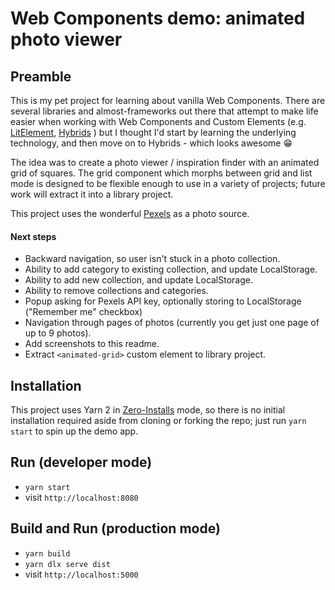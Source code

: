 # Web Components demo: animated photo viewer

## Preamble

This is my pet project for learning about vanilla Web Components. There are several libraries and
almost-frameworks out there that attempt to make life easier when working with Web Components and
Custom Elements (e.g.
[LitElement](https://lit-element.polymer-project.org/),
[Hybrids](https://hybrids.js.org/)
) but I thought I'd start by learning the underlying technology, and then move on to Hybrids - which
looks awesome 😁

The idea was to create a photo viewer / inspiration finder with an animated grid of squares. The
grid component which morphs between grid and list mode is designed to be flexible enough to use in a
variety of projects; future work will extract it into a library project.

This project uses the wonderful [Pexels](https://www.pexels.com/) as a photo source.

#### Next steps

- Backward navigation, so user isn't stuck in a photo collection.
- Ability to add category to existing collection, and update LocalStorage.
- Ability to add new collection, and update LocalStorage.
- Ability to remove collections and categories.
- Popup asking for Pexels API key, optionally storing to LocalStorage ("Remember me" checkbox)
- Navigation through pages of photos (currently you get just one page of up to 9 photos).
- Add screenshots to this readme.
- Extract `<animated-grid>` custom element to library project.

## Installation

This project uses Yarn 2 in [Zero-Installs](https://yarnpkg.com/features/zero-installs) mode, so
there is no initial installation required aside from cloning or forking the repo;
just run `yarn start` to spin up the demo app.

## Run (developer mode)

* `yarn start`
* visit `http://localhost:8080`

## Build and Run (production mode)

* `yarn build`
* `yarn dlx serve dist`
* visit `http://localhost:5000`
